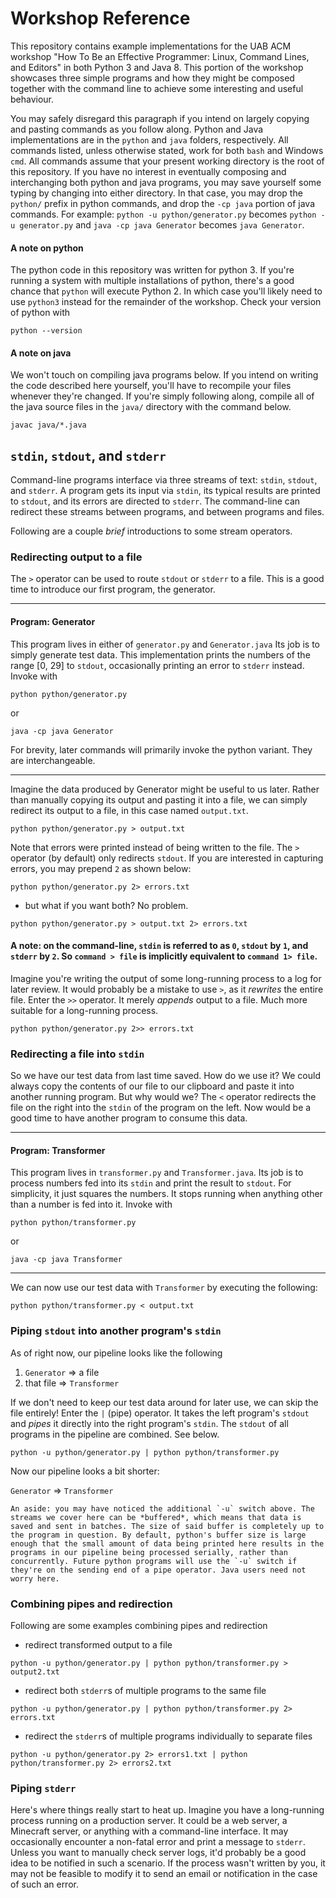# Workshop Reference

This repository contains example implementations for the UAB ACM workshop "How To Be an Effective Programmer: Linux, Command Lines, and Editors" in both Python 3 and Java 8.
This portion of the workshop showcases three simple programs and how they might be composed together with the command line to achieve some interesting and useful behaviour.

You may safely disregard this paragraph if you intend on largely copying and pasting commands as you follow along. Python and Java implementations are in the `python` and `java` folders, respectively. All commands listed, unless otherwise stated, work for both `bash` and Windows `cmd`. All commands assume that your present working directory is the root of this repository. If you have no interest in eventually composing and interchanging both python and java programs, you may save yourself some typing by changing into either directory. In that case, you may drop the `python/` prefix in python commands, and drop the `-cp java` portion of java commands. For example: `python -u python/generator.py` becomes `python -u generator.py` and `java -cp java Generator` becomes `java Generator`.


#### A note on python
The python code in this repository was written for python 3. If you're running a system with multiple installations of python, there's a good chance that `python` will execute Python 2. In which case you'll likely need to use `python3` instead for the remainder of the workshop. Check your version of python with
```
python --version
```

#### A note on java
We won't touch on compiling java programs below. If you intend on writing the code described here yourself, you'll have to recompile your files whenever they're changed. If you're simply following along, compile all of the java source files in the `java/` directory with the command below.
```
javac java/*.java
```

## `stdin`, `stdout`, and `stderr`
Command-line programs interface via three streams of text: `stdin`, `stdout`, and `stderr`. A program gets its input via `stdin`, its typical results are printed to `stdout`, and its errors are directed to `stderr`. The command-line can redirect these streams between programs, and between programs and files.

Following are a couple *brief* introductions to some stream operators.

### __Redirecting output to a file__
The `>` operator can be used to route `stdout` or `stderr` to a file. This is a good time to introduce our first program, the generator.

----

#### Program: Generator
This program lives in either of `generator.py` and `Generator.java` Its job is to simply generate test data. This implementation prints the numbers of the range [0, 29] to `stdout`, occasionally printing an error to `stderr` instead. Invoke with
```
python python/generator.py
```
or
```
java -cp java Generator
```
For brevity, later commands will primarily invoke the python variant. They are interchangeable.

----

Imagine the data produced by Generator might be useful to us later. Rather than manually copying its output and pasting it into a file, we can simply redirect its output to a file, in this case named `output.txt`.
```
python python/generator.py > output.txt
```
Note that errors were printed instead of being written to the file. The `>` operator (by default) only redirects `stdout`. If you are interested in capturing errors, you may prepend `2` as shown below:
```
python python/generator.py 2> errors.txt
```
* but what if you want both? No problem.
```
python python/generator.py > output.txt 2> errors.txt
```

#### A note: on the command-line, `stdin` is referred to as `0`, `stdout` by `1`, and `stderr` by `2`. So `command > file` is implicitly equivalent to `command 1> file`.

Imagine you're writing the output of some long-running process to a log for later review. It would probably be a mistake to use `>`, as it *rewrites* the entire file. Enter the `>>` operator. It merely *appends* output to a file. Much more suitable for a long-running process.
```
python python/generator.py 2>> errors.txt
```

### __Redirecting a file into `stdin`__
So we have our test data from last time saved. How do we use it? We could always copy the contents of our file to our clipboard and paste it into another running program. But why would we? The `<` operator redirects the file on the right into the `stdin` of the program on the left. Now would be a good time to have another program to consume this data.

----

#### Program: Transformer

This program lives in `transformer.py` and `Transformer.java`. Its job is to process numbers fed into its `stdin` and print the result to `stdout`. For simplicity, it just squares the numbers. It stops running when anything other than a number is fed into it. Invoke with
```
python python/transformer.py
```
or
```
java -cp java Transformer
```

----

We can now use our test data with `Transformer` by executing the following:
```
python python/transformer.py < output.txt
```

### __Piping `stdout` into another program's `stdin`__

As of right now, our pipeline looks like the following

1. `Generator` => a file
2. that file => `Transformer`

If we don't need to keep our test data around for later use, we can skip the file entirely! Enter the `|` (pipe) operator. It takes the left program's `stdout` and *pipes* it directly into the right program's `stdin`. The `stdout` of all programs in the pipeline are combined. See below.
```
python -u python/generator.py | python python/transformer.py
```

Now our pipeline looks a bit shorter:

`Generator` => `Transformer`

    An aside: you may have noticed the additional `-u` switch above. The streams we cover here can be *buffered*, which means that data is saved and sent in batches. The size of said buffer is completely up to the program in question. By default, python's buffer size is large enough that the small amount of data being printed here results in the programs in our pipeline being processed serially, rather than concurrently. Future python programs will use the `-u` switch if they're on the sending end of a pipe operator. Java users need not worry here.

### __Combining pipes and redirection__

Following are some examples combining pipes and redirection

* redirect transformed output to a file
```
python -u python/generator.py | python python/transformer.py > output2.txt
```
* redirect both `stderr`s of multiple programs to the same file
```
python -u python/generator.py | python python/transformer.py 2> errors.txt
```
* redirect the `stderr`s of multiple programs individually to separate files
```
python -u python/generator.py 2> errors1.txt | python python/transformer.py 2> errors2.txt
```


### __Piping `stderr`__

Here's where things really start to heat up. Imagine you have a long-running process running on a production server. It could be a web server, a Minecraft server, or anything with a command-line interface. It may occasionally encounter a non-fatal error and print a message to `stderr`. Unless you want to manually check server logs, it'd probably be a good idea to be notified in such a scenario. If the process wasn't written by you, it may not be feasible to modify it to send an email or notification in the case of such an error.